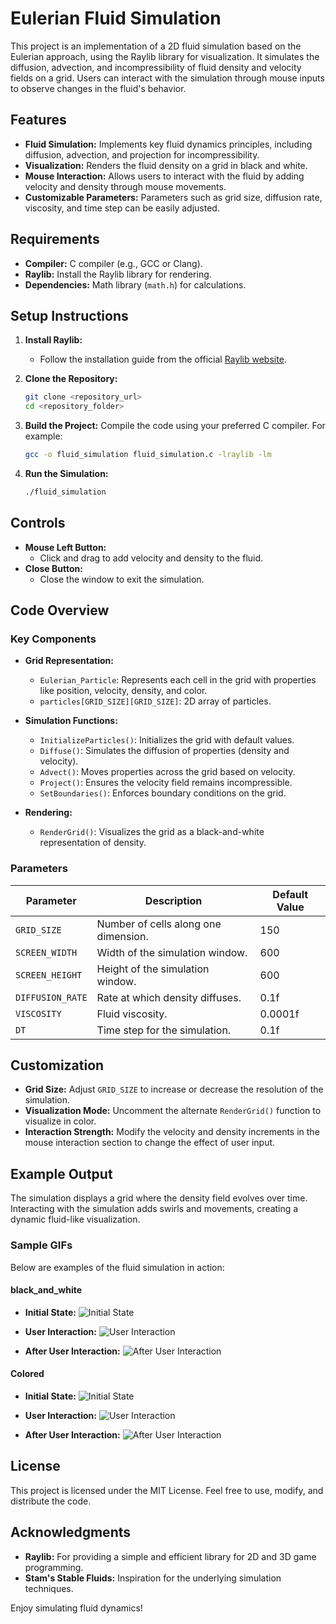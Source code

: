 # Eulerian Fluid Simulation

This project is an implementation of a 2D fluid simulation based on the Eulerian approach, using the Raylib library for visualization. It simulates the diffusion, advection, and incompressibility of fluid density and velocity fields on a grid. Users can interact with the simulation through mouse inputs to observe changes in the fluid's behavior.

## Features

- **Fluid Simulation:** Implements key fluid dynamics principles, including diffusion, advection, and projection for incompressibility.
- **Visualization:** Renders the fluid density on a grid in black and white.
- **Mouse Interaction:** Allows users to interact with the fluid by adding velocity and density through mouse movements.
- **Customizable Parameters:** Parameters such as grid size, diffusion rate, viscosity, and time step can be easily adjusted.

## Requirements

- **Compiler:** C compiler (e.g., GCC or Clang).
- **Raylib:** Install the Raylib library for rendering.
- **Dependencies:** Math library (`math.h`) for calculations.

## Setup Instructions

1. **Install Raylib:**
   - Follow the installation guide from the official [Raylib website](https://www.raylib.com/).

2. **Clone the Repository:**
   ```bash
   git clone <repository_url>
   cd <repository_folder>
   ```

3. **Build the Project:**
   Compile the code using your preferred C compiler. For example:
   ```bash
   gcc -o fluid_simulation fluid_simulation.c -lraylib -lm
   ```

4. **Run the Simulation:**
   ```bash
   ./fluid_simulation
   ```

## Controls

- **Mouse Left Button:**
  - Click and drag to add velocity and density to the fluid.
- **Close Button:**
  - Close the window to exit the simulation.

## Code Overview

### Key Components

- **Grid Representation:**
  - `Eulerian_Particle`: Represents each cell in the grid with properties like position, velocity, density, and color.
  - `particles[GRID_SIZE][GRID_SIZE]`: 2D array of particles.

- **Simulation Functions:**
  - `InitializeParticles()`: Initializes the grid with default values.
  - `Diffuse()`: Simulates the diffusion of properties (density and velocity).
  - `Advect()`: Moves properties across the grid based on velocity.
  - `Project()`: Ensures the velocity field remains incompressible.
  - `SetBoundaries()`: Enforces boundary conditions on the grid.

- **Rendering:**
  - `RenderGrid()`: Visualizes the grid as a black-and-white representation of density.

### Parameters

| Parameter          | Description                              | Default Value |
|--------------------|------------------------------------------|---------------|
| `GRID_SIZE`        | Number of cells along one dimension.     | 150           |
| `SCREEN_WIDTH`     | Width of the simulation window.          | 600           |
| `SCREEN_HEIGHT`    | Height of the simulation window.         | 600           |
| `DIFFUSION_RATE`   | Rate at which density diffuses.          | 0.1f          |
| `VISCOSITY`        | Fluid viscosity.                         | 0.0001f       |
| `DT`               | Time step for the simulation.            | 0.1f          |

## Customization

- **Grid Size:**
  Adjust `GRID_SIZE` to increase or decrease the resolution of the simulation.
- **Visualization Mode:**
  Uncomment the alternate `RenderGrid()` function to visualize in color.
- **Interaction Strength:**
  Modify the velocity and density increments in the mouse interaction section to change the effect of user input.

## Example Output

The simulation displays a grid where the density field evolves over time. Interacting with the simulation adds swirls and movements, creating a dynamic fluid-like visualization.

### Sample GIFs

Below are examples of the fluid simulation in action:
#### black_and_white
- **Initial State:**
  ![Initial State](initial_state_BW.gif)

- **User Interaction:**
  ![User Interaction](user_interaction_BW.gif)

- **After User Interaction:**
  ![After User Interaction](dynamic_flow_BW.gif)

#### Colored
- **Initial State:**
  ![Initial State](initial_state_C.gif)

- **User Interaction:**
  ![User Interaction](user_interaction_C.gif)

- **After User Interaction:**
  ![After User Interaction](dynamic_flow_C.gif)

## License

This project is licensed under the MIT License. Feel free to use, modify, and distribute the code.

## Acknowledgments

- **Raylib:** For providing a simple and efficient library for 2D and 3D game programming.
- **Stam's Stable Fluids:** Inspiration for the underlying simulation techniques.

Enjoy simulating fluid dynamics!

